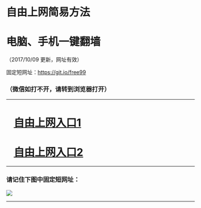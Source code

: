 ﻿# 自由上网简易方法

# 电脑、手机一键翻墙

（2017/10/09 更新，网址有效）

固定短网址：https://git.io/free99

### （微信如打不开，请转到浏览器打开）


***





# &nbsp;&nbsp; <a href="http://ft1186610899.fwq-tz-1001.info/fwqtz01.html?t=100900116204 " target="_blank">自由上网入口1</a>
# &nbsp;&nbsp; <a href="http://ft1458327682.fwq-tz-1002.info/fwqtz02.html?t=100900123426 " target="_blank">自由上网入口2</a>
***

### 请记住下图中固定短网址：

<img src="https://s3-us-west-2.amazonaws.com/fwq-1001/yjfq-20170905okok.png" /> 


***

